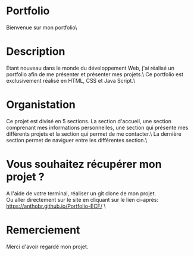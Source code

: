 # Portfolio
Bienvenue sur mon portfolio\

# Description
Etant nouveau dans le monde du développement Web, j'ai réalisé un portfolio afin de me présenter et présenter mes projets.\ Ce portfolio est exclusivement réalisé en HTML, CSS et Java Script.\

# Organistation
Ce projet est divisé en 5 sections. La section d'accueil, une section comprenant mes informations personnelles, une section qui présente mes différents projets et la section qui permet de me contacter.\ La dernière section permet de naviguer entre les différentes section.\

# Vous souhaitez récupérer mon projet ?
A l'aide de votre terminal, réaliser un git clone de mon projet.\
Ou aller directement sur le site en cliquant sur le lien ci-après: https://anthobr.github.io/Portfolio-ECF/ \


# Remerciement 
Merci d'avoir regardé mon projet.
